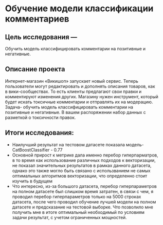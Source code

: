 # Обучение модели классификации комментариев


## Цель исследования — 
Обучить модель классифицировать комментарии на позитивные и негативные. 

## Описание проекта

Интернет-магазин «Викишоп» запускает новый сервис. Теперь пользователи могут редактировать и дополнять описания товаров, как в вики-сообществах. То есть клиенты предлагают свои правки и комментируют изменения других. Магазину нужен инструмент, который будет искать токсичные комментарии и отправлять их на модерацию.
Задача- обучить модель классифицировать комментарии на позитивные и негативные. В вашем распоряжении набор данных с разметкой о токсичности правок.

## Итоги исследования:

- Наилучший результат на тестовом датасете показала модель- CatBoostClassifier - 0.77
- Основной прирост к метрике дала именно перебор гиперпарматров, в то время как использование различных подходов к векторизации, не показал значительных результатов в рамках данного датасета, однако это также могло быть связано с использванием не самых оптимальных алгоритмов векторизации, что определенно стоит изучить в будущем
- Что интересно, из-за большого датасета, перебор гиперпараметров на полном датасете был слишком время затратен, в связи с чем, я проводил перебор гиперпараметров только на 5000 строках датасета, после чего проводил обучение лучшей модели на полном датасете и предсказание на тестовой выборке. Что позволило мне получить мне в итоге оптимальный необходимый по условиям задачи результат, с учетом ограниченных мощностей.
